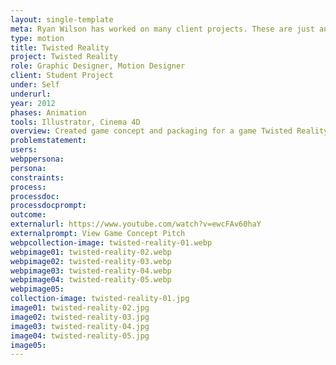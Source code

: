 ```yaml
---
layout: single-template
meta: Ryan Wilson has worked on many client projects. These are just an example of some of the excellent product design work that he could do on your project.
type: motion
title: Twisted Reality
project: Twisted Reality
role: Graphic Designer, Motion Designer
client: Student Project
under: Self
underurl:
year: 2012
phases: Animation
tools: Illustrator, Cinema 4D
overview: Created game concept and packaging for a game Twisted Reality
problemstatement:
users:
webppersona:
persona:
constraints:
process:
processdoc:
processdocprompt:
outcome:
externalurl: https://www.youtube.com/watch?v=ewcFAv60haY
externalprompt: View Game Concept Pitch
webpcollection-image: twisted-reality-01.webp
webpimage01: twisted-reality-02.webp
webpimage02: twisted-reality-03.webp
webpimage03: twisted-reality-04.webp
webpimage04: twisted-reality-05.webp
webpimage05:
collection-image: twisted-reality-01.jpg
image01: twisted-reality-02.jpg
image02: twisted-reality-03.jpg
image03: twisted-reality-04.jpg
image04: twisted-reality-05.jpg
image05:
---
```

